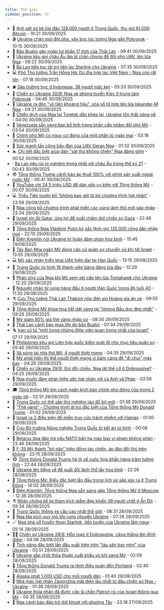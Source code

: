 ```yaml
---
title: Thế giới
sidebar_position: 17
---
```


<!-- dantri-the-gioi:START -->
- 🌋 [Anh xét xử kẻ lừa đảo 128.000 người ở Trung Quốc, thu giữ 61.000 Bitcoin](https://dantri.com.vn/the-gioi/anh-xet-xu-ke-lua-dao-128000-nguoi-o-trung-quoc-thu-giu-61000-bitcoin-20250930171234950.htm) - 10:21 30/09/2025
- 🎬 [Ukraine chặn mũi đột phá, vây bọc lực lượng Nga gần Pokrovsk](https://dantri.com.vn/the-gioi/ukraine-chan-mui-dot-pha-vay-boc-luc-luong-nga-gan-pokrovsk-20250930164324108.htm) - 10:15 30/09/2025
- 🧰 [Bão Bualoi gây ngập lụt khắp 17 tỉnh của Thái Lan](https://dantri.com.vn/the-gioi/bao-bualoi-gay-ngap-lut-khap-17-tinh-cua-thai-lan-20250930163519091.htm) - 09:41 30/09/2025
- 🌋 [Ukraine kêu gọi châu Âu lập lá chắn chung để đối phó UAV, tên lửa Nga](https://dantri.com.vn/the-gioi/ukraine-keu-goi-chau-au-lap-la-chan-chung-de-doi-pho-uav-ten-lua-nga-20250930151410663.htm) - 08:22 30/09/2025
- 🗽 [Ba Lan tiếp tục tài trợ liên lạc Starlink cho Ukraine](https://dantri.com.vn/the-gioi/ba-lan-tiep-tuc-tai-tro-lien-lac-starlink-cho-ukraine-20250930142850358.htm) - 07:35 30/09/2025
- 💻 [Phó Thủ tướng Trần Hồng Hà: Dư địa hợp tác Việt Nam - Nga còn rất lớn](https://dantri.com.vn/the-gioi/pho-thu-tuong-tran-hong-ha-du-dia-hop-tac-viet-nam-nga-con-rat-lon-20250930123612576.htm) - 07:18 30/09/2025
- ⛽️ [Sập trường học ở Indonesia, 38 người mắc kẹt](https://dantri.com.vn/the-gioi/sap-truong-hoc-o-indonesia-38-nguoi-mac-ket-20250930122110354.htm) - 05:33 30/09/2025
- 🤩 [Chiến sự Ukraine 30/9: Nga xé phòng tuyến Kiev ở trung tâm Pokrovsk](https://dantri.com.vn/the-gioi/chien-su-ukraine-309-nga-xe-phong-tuyen-kiev-o-trung-tam-pokrovsk-20250930112140073.htm) - 04:45 30/09/2025
- 🧐 [Ukraine ra đòn &quot;vô tiền khoáng hậu&quot;, xóa sổ tổ hợp tên lửa Iskander-M Nga](https://dantri.com.vn/the-gioi/ukraine-ra-don-vo-tien-khoang-hau-xoa-so-to-hop-ten-lua-iskander-m-nga-20250929123558315.htm) - 04:21 30/09/2025
- 🎊 [Chiến dịch của Nga tại Toretsk dần khép lại, Ukraine tổn thất nặng nề](https://dantri.com.vn/the-gioi/chien-dich-cua-nga-tai-toretsk-dan-khep-lai-ukraine-ton-that-nang-ne-20250929111150364.htm) - 04:00 30/09/2025
- 📝 [Venezuela sẵn sàng ban bố tình trạng khẩn cấp nhằm đối phó Mỹ](https://dantri.com.vn/the-gioi/venezuela-san-sang-ban-bo-tinh-trang-khan-cap-nham-doi-pho-my-20250930104129863.htm) - 03:54 30/09/2025
- 🤡 [Chính phủ Mỹ có nguy cơ đóng cửa một phần từ ngày mai](https://dantri.com.vn/the-gioi/chinh-phu-my-co-nguy-co-dong-cua-mot-phan-tu-ngay-mai-20250930101020512.htm) - 03:18 30/09/2025
- 🥷 [Sức mạnh tấn công bầy đàn của UAV Geran Nga](https://dantri.com.vn/the-gioi/suc-manh-tan-cong-bay-dan-cua-uav-geran-nga-20250926162107969.htm) - 01:32 30/09/2025
- 🏊 [Chi tiết đặc biệt giúp dàn &quot;sát thủ không chiến&quot; Nga đáng gờm](https://dantri.com.vn/the-gioi/chi-tiet-dac-biet-giup-dan-sat-thu-khong-chien-nga-dang-gom-20250930072622328.htm) - 00:52 30/09/2025
- 🕯 [Ba Lan nêu rủi ro nghiêm trọng nhất với châu Âu trong thế kỷ 21](https://dantri.com.vn/the-gioi/ba-lan-neu-rui-ro-nghiem-trong-nhat-voi-chau-au-trong-the-ky-21-20250930073111442.htm) - 00:43 30/09/2025
- 😎 [Tổng thống Trump cảnh báo áp thuế 100% với phim sản xuất ngoài nước Mỹ](https://dantri.com.vn/the-gioi/tong-thong-trump-canh-bao-ap-thue-100-voi-phim-san-xuat-ngoai-nuoc-my-20250930072006164.htm) - 00:41 30/09/2025
- 🌈 [YouTube chi 24,5 triệu USD để dàn xếp vụ kiện với Tổng thống Mỹ](https://dantri.com.vn/the-gioi/youtube-chi-245-trieu-usd-de-dan-xep-vu-kien-voi-tong-thong-my-20250930065711243.htm) - 00:07 30/09/2025
- 💻 [Triều Tiên tuyên bố &quot;không bao giờ từ bỏ chương trình hạt nhân&quot;](https://dantri.com.vn/the-gioi/trieu-tien-tuyen-bo-khong-bao-gio-tu-bo-chuong-trinh-hat-nhan-20250930064432008.htm) - 23:59 29/09/2025
- 🤖 [Nga công bố chương trình phát triển các vùng lãnh thổ mới sáp nhập](https://dantri.com.vn/the-gioi/nga-cong-bo-chuong-trinh-phat-trien-cac-vung-lanh-tho-moi-sap-nhap-20250930062332585.htm) - 23:34 29/09/2025
- 🦏 [Israel xin lỗi Qatar, ủng hộ đề xuất chấm dứt chiến sự Gaza](https://dantri.com.vn/the-gioi/israel-xin-loi-qatar-ung-ho-de-xuat-cham-dut-chien-su-gaza-20250930054028706.htm) - 22:48 29/09/2025
- 🌁 [Tổng thống  Nga Vladimir Putin ký sắc lệnh gọi 135.000 công dân nhập ngũ](https://dantri.com.vn/the-gioi/tong-thong-nga-vladimir-putin-ky-sac-lenh-goi-135000-cong-dan-nhap-ngu-20250930050021237.htm) - 22:10 29/09/2025
- 🐘 [Điện Kremlin nói Ukraine trì hoãn đàm phán hòa bình](https://dantri.com.vn/the-gioi/dien-kremlin-noi-ukraine-tri-hoan-dam-phan-hoa-binh-20250929201049496.htm) - 15:45 29/09/2025
- 🥷 [Tây Ban Nha ngăn Mỹ dùng căn cứ quân sự chuyển vũ khí tới Israel](https://dantri.com.vn/the-gioi/tay-ban-nha-ngan-my-dung-can-cu-quan-su-chuyen-vu-khi-toi-israel-20250929203408789.htm) - 13:55 29/09/2025
- 💻 [Mỹ xác nhận triển khai UAV hiện đại tại Hàn Quốc](https://dantri.com.vn/the-gioi/my-xac-nhan-trien-khai-uav-hien-dai-tai-han-quoc-20250929170000898.htm) - 13:15 29/09/2025
- 🎡 [Trung Quốc tử hình 16 thành viên băng đảng lừa đảo](https://dantri.com.vn/the-gioi/trung-quoc-tu-hinh-16-thanh-vien-bang-dang-lua-dao-20250929190837183.htm) - 12:29 29/09/2025
- 🧰 [Phản ứng của Nga khi Mỹ xem xét cấp tên lửa Tomahawk cho Ukraine](https://dantri.com.vn/the-gioi/phan-ung-cua-nga-khi-my-xem-xet-cap-ten-lua-tomahawk-cho-ukraine-20250929010647662.htm) - 12:20 29/09/2025
- 🥸 [Nguyên nhân tử vong hàng đầu ở người Hàn Quốc trong độ tuổi 40](https://dantri.com.vn/the-gioi/nguyen-nhan-tu-vong-hang-dau-o-nguoi-han-quoc-trong-do-tuoi-40-20250929142851592.htm) - 11:30 29/09/2025
- ⚗️ [Cựu Thủ tướng Thái Lan Thaksin nộp đơn xin Hoàng gia ân xá](https://dantri.com.vn/the-gioi/cuu-thu-tuong-thai-lan-thaksin-nop-don-xin-hoang-gia-an-xa-20250929163445855.htm) - 09:55 29/09/2025
- 🌮 [Tổng thống Mỹ khoe họa tiết dát vàng tại &quot;phòng Bầu dục đẹp nhất&quot;](https://dantri.com.vn/the-gioi/tong-thong-my-khoe-hoa-tiet-dat-vang-tai-phong-bau-duc-dep-nhat-20250929162045245.htm) - 09:26 29/09/2025
- 🎃 [Mỹ giảm 80% giá thẻ vàng nhập cư](https://dantri.com.vn/the-gioi/my-giam-80-gia-the-vang-nhap-cu-20250929152358590.htm) - 08:30 29/09/2025
- 💫 [Thái Lan cảnh báo mưa lớn do bão Bualoi](https://dantri.com.vn/the-gioi/thai-lan-canh-bao-mua-lon-do-bao-bualoi-20250929143253662.htm) - 07:34 29/09/2025
- 🪜 [Iran xử tử &quot;một trong những điệp viên quan trọng nhất của Israel&quot;](https://dantri.com.vn/the-gioi/iran-xu-tu-mot-trong-nhung-diep-vien-quan-trong-nhat-cua-israel-20250929141333593.htm) - 07:17 29/09/2025
- 🌋 [Philippines kêu gọi Liên hợp quốc kiểm soát AI cho mục tiêu quân sự](https://dantri.com.vn/the-gioi/philippines-keu-goi-lien-hop-quoc-kiem-soat-ai-cho-muc-tieu-quan-su-20250929115437227.htm) - 05:40 29/09/2025
- 🦏 [Xả súng tại nhà thờ Mỹ, 4 người thiệt mạng](https://dantri.com.vn/the-gioi/xa-sung-tai-nha-tho-my-4-nguoi-thiet-mang-20250929111120908.htm) - 04:35 29/09/2025
- 👀 [Mỹ phát hiện thi thể người thiệt mạng vì bám càng để &quot;đi chui&quot; máy bay](https://dantri.com.vn/the-gioi/my-phat-hien-thi-the-nguoi-thiet-mang-vi-bam-cang-de-di-chui-may-bay-20250929111732499.htm) - 04:29 29/09/2025
- 🧰 [Chiến sự Ukraine 29/9: Gió đổi chiều, Nga lật thế cờ ở Dobropolye?](https://dantri.com.vn/the-gioi/chien-su-ukraine-299-gio-doi-chieu-nga-lat-the-co-o-dobropolye-20250929092656142.htm) - 04:25 29/09/2025
- 🚀 [Nga muốn đàm phán hiệp ước hạt nhân với cả Anh và Pháp](https://dantri.com.vn/the-gioi/nga-muon-dam-phan-hiep-uoc-hat-nhan-voi-ca-anh-va-phap-20250929105707592.htm) - 03:59 29/09/2025
- 🎓 [Tổng thống Mỹ tìm cách ngăn kịch bản chính phủ đóng cửa trong 2 ngày tới](https://dantri.com.vn/the-gioi/tong-thong-my-tim-cach-ngan-kich-ban-chinh-phu-dong-cua-trong-2-ngay-toi-20250929094555695.htm) - 02:51 29/09/2025
- 🥸 [Trung Quốc có thể sắp thử nghiệm tàu đổ bộ mới](https://dantri.com.vn/the-gioi/trung-quoc-co-the-sap-thu-nghiem-tau-do-bo-moi-20250929083658297.htm) - 01:39 29/09/2025
- 🦅 [“Thẻ vàng” - Chương trình di trú đặc biệt của Tổng thống Mỹ Donald Trump](https://dantri.com.vn/the-gioi/the-vang-chuong-trinh-di-tru-dac-biet-cua-tong-thong-my-donald-trump-20250923112116468.htm) - 01:02 29/09/2025
- 🤭 [Israel ra 2 điều kiện để miễn truy cứu trách nhiệm với Hamas](https://dantri.com.vn/the-gioi/israel-ra-2-dieu-kien-de-mien-truy-cuu-trach-nhiem-voi-hamas-20250929075345573.htm) - 01:00 29/09/2025
- 🤖 [Cựu Bộ trưởng Nông nghiệp Trung Quốc bị kết án tử hình](https://dantri.com.vn/the-gioi/cuu-bo-truong-nong-nghiep-trung-quoc-bi-ket-an-tu-hinh-20250929070239060.htm) - 00:08 29/09/2025
- 🐲 [Belarus dọa đáp trả nếu NATO bắn hạ máy bay vi phạm không phận](https://dantri.com.vn/the-gioi/belarus-doa-dap-tra-neu-nato-ban-ha-may-bay-vi-pham-khong-phan-20250929063112532.htm) - 23:46 28/09/2025
- 🫣 [F-35 Mỹ thành &quot;bộ não&quot; hiệp đồng tác chiến, áp đảo đối thủ trên không](https://dantri.com.vn/the-gioi/f-35-my-thanh-bo-nao-hiep-dong-tac-chien-ap-dao-doi-thu-tren-khong-20250927112817485.htm) - 23:15 28/09/2025
- 🐵 [Tổng thống Donald Trump hé lộ về cuộc họp khẩn hàng trăm tướng lĩnh](https://dantri.com.vn/the-gioi/tong-thong-donald-trump-he-lo-ve-cuoc-hop-khan-hang-tram-tuong-linh-20250929054025577.htm) - 22:44 28/09/2025
- 🫶 [Ukraine lên tiếng về đề xuất đổi lãnh thổ lấy hòa bình](https://dantri.com.vn/the-gioi/ukraine-len-tieng-ve-de-xuat-doi-lanh-tho-lay-hoa-binh-20250929003933211.htm) - 22:26 28/09/2025
- 💃 [Tổng thống Mỹ: Điều đặc biệt lần đầu trong lịch sử sắp xảy ra ở Trung Đông](https://dantri.com.vn/the-gioi/tong-thong-my-dieu-dac-biet-lan-dau-trong-lich-su-sap-xay-ra-o-trung-dong-20250928205513174.htm) - 14:02 28/09/2025
- 💫 [Điện Kremlin: Tổng thống Nga sẵn sàng gặp Tổng thống Mỹ ở Moscow](https://dantri.com.vn/the-gioi/dien-kremlin-tong-thong-nga-san-sang-gap-tong-thong-my-o-moscow-20250928193100689.htm) - 12:36 28/09/2025
- ⚗️ [Nhân chứng kể lại thảm kịch giẫm đạp khiến 39 người chết ở Ấn Độ](https://dantri.com.vn/the-gioi/nhan-chung-ke-lai-tham-kich-giam-dap-khien-39-nguoi-chet-o-an-do-20250928161839438.htm) - 09:34 28/09/2025
- 🥷 [Trung Quốc thông xe cầu cao nhất thế giới](https://dantri.com.vn/the-gioi/trung-quoc-thong-xe-cau-cao-nhat-the-gioi-20250928145156821.htm) - 08:31 28/09/2025
- 🥸 [Nga tập kích quy mô lớn rung chuyển Ukraine](https://dantri.com.vn/the-gioi/nga-tap-kich-quy-mo-lon-rung-chuyen-ukraine-20250928142255624.htm) - 07:26 28/09/2025
- 🪄 [Nga phá vỡ huyền thoại Starlink, tiền tuyến của Ukraine lâm nguy](https://dantri.com.vn/the-gioi/nga-pha-vo-huyen-thoai-starlink-tien-tuyen-cua-ukraine-lam-nguy-20250928115615183.htm) - 05:14 28/09/2025
- 🧑‍💻 [Chiến sự Ukraine 28/9: Hỗn loạn ở Dobropolye, căng thẳng lên đỉnh điểm](https://dantri.com.vn/the-gioi/chien-su-ukraine-289-hon-loan-o-dobropolye-cang-thang-len-dinh-diem-20250928103817087.htm) - 04:06 28/09/2025
- 🤭 [Tính năng đặc biệt lần đầu xuất hiện trên &quot;tàu sân bay mini&quot; của Ukraine](https://dantri.com.vn/the-gioi/tinh-nang-dac-biet-lan-dau-xuat-hien-tren-tau-san-bay-mini-cua-ukraine-20250928102438687.htm) - 03:51 28/09/2025
- 🗽 [Ukraine sắp chốt thỏa thuận xuất khẩu vũ khí sang Mỹ](https://dantri.com.vn/the-gioi/ukraine-sap-chot-thoa-thuan-xuat-khau-vu-khi-sang-my-20250928091118765.htm) - 02:59 28/09/2025
- 🤖 [Tổng thống Donald Trump ra lệnh điều quân đến Portland](https://dantri.com.vn/the-gioi/tong-thong-donald-trump-ra-lenh-dieu-quan-den-portland-20250928091557151.htm) - 02:40 28/09/2025
- 🌈 [Alaska phát 1.000 USD cho mỗi người dân](https://dantri.com.vn/the-gioi/alaska-phat-1000-usd-cho-moi-nguoi-dan-20250928083610484.htm) - 01:40 28/09/2025
- 🤩 [Nhà máy hạt nhân Zaporizhia mất điện lâu nhất từ đầu chiến sự Nga - Ukraine](https://dantri.com.vn/the-gioi/nha-may-hat-nhan-zaporizhia-mat-dien-lau-nhat-tu-dau-chien-su-nga-ukraine-20250928082528046.htm) - 01:36 28/09/2025
- 🤗 [Ukraine thừa nhận đã được cấp lá chắn Patriot cũ của Israel thông qua Mỹ](https://dantri.com.vn/the-gioi/ukraine-thua-nhan-da-duoc-cap-la-chan-patriot-cu-cua-israel-thong-qua-my-20250928071856389.htm) - 00:35 28/09/2025
- 🙉 [Nga cảnh báo đáp trả dứt khoát với phương Tây](https://dantri.com.vn/the-gioi/nga-canh-bao-dap-tra-dut-khoat-voi-phuong-tay-20250928060418172.htm) - 23:18 27/09/2025<!-- dantri-the-gioi:END -->
